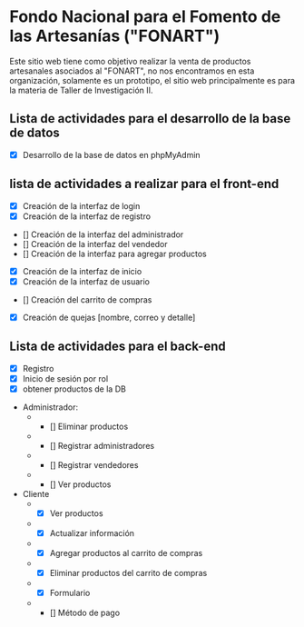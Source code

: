 # Fondo Nacional para el Fomento de las Artesanías ("FONART")

Este sitio web tiene como objetivo realizar la venta de productos artesanales asociados al "FONART", no nos encontramos en esta organización,
solamente es un prototipo, el sitio web principalmente es para la materia de Taller de Investigación II.

## Lista de actividades para el desarrollo de la base de datos

- [x] Desarrollo de la base de datos en phpMyAdmin

## lista de actividades a realizar para el front-end

- [x] Creación de la interfaz de login
- [x] Creación de la interfaz de registro
- [] Creación de la interfaz del administrador
- [] Creación de la interfaz del vendedor
- [] Creación de la interfaz para agregar productos
- [x] Creación de la interfaz de inicio
- [x] Creación de la interfaz de usuario
- [] Creación del carrito de compras
- [x] Creación de quejas [nombre, correo y detalle]

## Lista de actividades para el back-end

- [x] Registro
- [x] Inicio de sesión por rol
- [x] obtener productos de la DB
- Administrador:
  - - [] Eliminar productos
  - - [] Registrar administradores
  - - [] Registrar vendedores
  - - [] Ver productos
- Cliente
  - - [x] Ver productos
  - - [x] Actualizar información
  - - [x] Agregar productos al carrito de compras
  - - [x] Eliminar productos del carrito de compras
  - - [x] Formulario
  - - [] Método de pago
